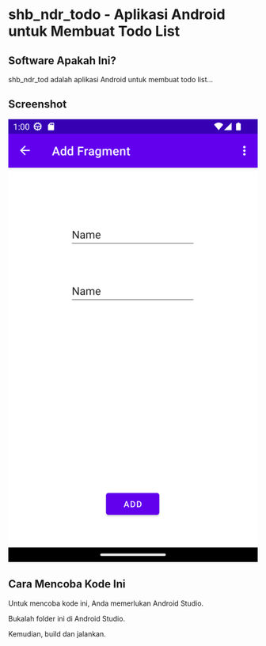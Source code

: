 # shb_ndr_todo - Aplikasi Android untuk Membuat Todo List

## Software Apakah Ini?

shb_ndr_tod adalah aplikasi Android untuk membuat todo list...

## Screenshot

<p align="center">
  <img src=".readme-assets/shb_ndr_todo-1.png?raw=true" />
</p>

## Cara Mencoba Kode Ini

Untuk mencoba kode ini, Anda memerlukan Android Studio.

Bukalah folder ini di Android Studio.

Kemudian, build dan jalankan.
